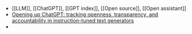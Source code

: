 - [[LLM]], [[ChatGPT]], [[GPT index]], [[Open source]], [[Open assistant]]
- [Opening up ChatGPT: tracking openness, transparency, and accountability in instruction-tuned text generators](https://opening-up-chatgpt.github.io/)
-